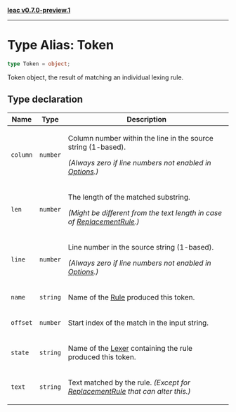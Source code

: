 [**leac v0.7.0-preview.1**](../index.md)

***

# Type Alias: Token

```ts
type Token = object;
```

Token object, the result of matching an individual lexing rule.

## Type declaration

<table>
<thead>
<tr>
<th>Name</th>
<th>Type</th>
<th>Description</th>
</tr>
</thead>
<tbody>
<tr>
<td>

<a id="column"></a> `column`

</td>
<td>

`number`

</td>
<td>

Column number within the line in the source string (1-based).

_(Always zero if line numbers not enabled in [Options](Options.md).)_

</td>
</tr>
<tr>
<td>

<a id="len"></a> `len`

</td>
<td>

`number`

</td>
<td>

The length of the matched substring.

_(Might be different from the text length in case of [ReplacementRule](../interfaces/ReplacementRule.md).)_

</td>
</tr>
<tr>
<td>

<a id="line"></a> `line`

</td>
<td>

`number`

</td>
<td>

Line number in the source string (1-based).

_(Always zero if line numbers not enabled in [Options](Options.md).)_

</td>
</tr>
<tr>
<td>

<a id="name"></a> `name`

</td>
<td>

`string`

</td>
<td>

Name of the [Rule](../interfaces/Rule.md) produced this token.

</td>
</tr>
<tr>
<td>

<a id="offset"></a> `offset`

</td>
<td>

`number`

</td>
<td>

Start index of the match in the input string.

</td>
</tr>
<tr>
<td>

<a id="state"></a> `state`

</td>
<td>

`string`

</td>
<td>

Name of the [Lexer](Lexer.md) containing the rule produced this token.

</td>
</tr>
<tr>
<td>

<a id="text"></a> `text`

</td>
<td>

`string`

</td>
<td>

Text matched by the rule. _(Except for [ReplacementRule](../interfaces/ReplacementRule.md) that can alter this.)_

</td>
</tr>
</tbody>
</table>
